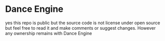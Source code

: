 # Dance Engine

yes this repo is public but the source code is not license under open source but feel free to read it and make comments or suggest changes. However any ownership remains with Dance Engine
